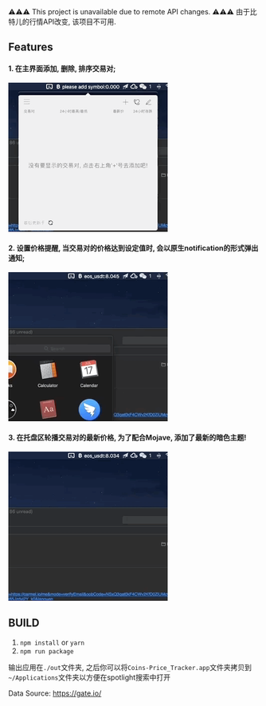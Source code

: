 ⚠️⚠️⚠️ This project is unavailable due to remote API changes.
⚠️⚠️⚠️ 由于比特儿的行情API改变, 该项目不可用.
## Features

#### 1. 在主界面添加, 删除, 排序交易对;

![添加交易对](./add_symbol.gif)

#### 2. 设置价格提醒, 当交易对的价格达到设定值时, 会以原生notification的形式弹出通知;

![通知](./price_alert.gif)

#### 3. 在托盘区轮播交易对的最新价格, 为了配合Mojave, 添加了最新的暗色主题!

![菜单](./menu.gif)

## BUILD

1.  `npm install` or `yarn`
2.  `npm run package`

输出应用在`./out`文件夹, 之后你可以将`Coins-Price_Tracker.app`文件夹拷贝到`~/Applications`文件夹以方便在spotlight搜索中打开

Data Source:
https://gate.io/
